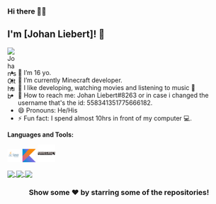 ### Hi there 🙋‍♂️

## I'm [Johan Liebert]! 👋

<a href="https://github.com/imadenigma">
  <img align="left" alt="Johan's Github" width="22px" src="https://cdn.jsdelivr.net/npm/simple-icons@v3/icons/github.svg" />
</a>
<br/>
<br/>



- 🔭 I’m 16 yo.
- 🌱 I’m currently Minecraft developer.
- 🤠 I like developing, watching movies and listening to music 🤘
- 💬 How to reach me: Johan Liebert#8263 or in case i changed the username that's the id: 558341351775666182.
- 😄 Pronouns: He/His
- ⚡ Fun fact: I spend almost 10hrs in front of my computer 💻.


**Languages and Tools:**  

<code><img height="30" src="https://raw.githubusercontent.com/github/explore/80688e429a7d4ef2fca1e82350fe8e3517d3494d/topics/java/java.png"></code>
<code><img height="30" src="https://raw.githubusercontent.com/github/explore/80688e429a7d4ef2fca1e82350fe8e3517d3494d/topics/kotlin/kotlin.png"></code>
<code><img height="40" src="https://raw.githubusercontent.com/github/explore/80688e429a7d4ef2fca1e82350fe8e3517d3494d/topics/minecraft/minecraft.png"></code>


<a href="https://github.com/imadenigma/Me">
  <img align="center" src="https://github-readme-stats.vercel.app/api/top-langs/?username=imadenigma&layout=compact" />
</a>
<a href="https://github.com/imadenigma/Me">
  <img align="center" src="https://github-readme-stats.vercel.app/api/wakatime?username=imadenigma&layout=demo" />
</a>
<a href="https://github.com/imadenigma/Me">
  <img align="center" src="https://github-readme-stats.vercel.app/api?username=imadenigma&show_icons=true&hide=contribs,stars" />
</a>

<div align="center">

### Show some ❤️ by starring some of the repositories!

</div>

